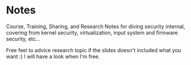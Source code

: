 # Notes
Course, Training, Sharing, and Research Notes for diving security internal, covering from kernel security, virtualization, input system and firmware security, etc...


Free feel to advice research topic if the slides doesn't included what you want :) I will have a look when I'm free.

